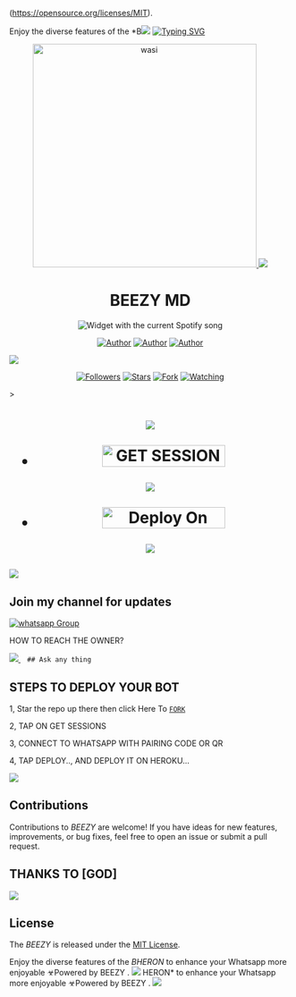 (https://opensource.org/licenses/MIT).

Enjoy the diverse features of the *B<a><img src='https://i.imgur.com/LyHic3i.gif'/></a>
<a href="https://git.io/typing-svg"><img src="https://readme-typing-svg.demolab.com?font=red+Ops+One&size=50&pause=1000&color=1BAFBAFF&center=true&width=910&height=100&lines=BEEZY+MD+;A+WHATSAPP+BOT;CREATED+BY+BEEZY" alt="Typing SVG" /></a>

<p align="center">  
  <a href="https://whatsapp.com/channel/0029Vb0fmRdGzzKaljQJ7V0I">
    <img alt="wasi" height="400" src="https://files.catbox.moe/ei4pap.jpg">
    <a><img src='https://i.imgur.com/LyHic3i.gif'/></a>
   <h1 align="center">BEEZY MD</h1>
  </a>
    <div align="center">
  <img src="https://spogit.vercel.app/api?theme=dark&rainbow=true&scan=true" alt="Widget with the current Spotify song"  />
</div>
 
</p>
<p align="center">
<a href="https://github.com/BeezyHacker"><img title="Author" src="https://img.shields.io/badge/betingrich-black?style=for-the-badge&logo=Github"></a> <a href="https://chat.whatsapp.com/GL85xQXuJhRFZ7KIphLCR9"><img title="Author" src="https://img.shields.io/badge/CHANNEL-yellow?style=for-the-badge&logo=whatsapp"></a> <a href="https://wa.me/880 1602-072612"><img title="Author" src="https://img.shields.io/badge/CHAT US-black?style=for-the-badge&logo=whatsapp"></a>
<p/>
  <a><img src='https://i.imgur.com/LyHic3i.gif'/></a>
<p align="center">
<a href="https://github.comd/BeezyHacker?tab=followers"><img title="Followers" src="https://img.shields.io/github/followers/botdep24?label=Followers&style=social"></a>
<a href="https://github.com/BeezyHacker/JEEP/BEEZY-MD/"><img title="Stars" src="https://img.shields.io/github/stars/BeezyHacker/BEEZY-MD?&style=social"></a>
<a href="https://github.com/BeezyHacker/JEEP/network/members"><img title="Fork" src="https://img.shields.io/github/forks/BeezyHacker/BEEZY-MD?style=social"></a>
<a href="https://github.com/BeezyHacker/JEEP/watchers"><img title="Watching" src="https://img.shields.io/github/watchers/BeezyHacker/BEEZY-MD?label=Watching&style=social"></a>
</p>></a>                     

   <h1 align="center"                  



***



<a><img src='https://i.imgur.com/LyHic3i.gif'/></a>
</a></p>
- <a href="https://david-session-1-qo5e.onrender.com"><img title="GET SESSION ID" src="https://img.shields.io/badge/GET SESSION ID-h?color=black&style=for-the-badge&logo=Bheron" width="220" height="38.45"/></a></p>




<a><img src='https://i.imgur.com/LyHic3i.gif'/></a>

</p>

- <a href="https://dashboard.heroku.com/new?button-url=https://github.com/BeezyHacker/BEEZY-MD_Dragon&template=https://github.com/BeezyHacker/BEEZY-MD"><img title="Deploy On Heroku" src="https://img.shields.io/badge/DEPLOY ON HEROKU-h?color=yellow&style=for-the-badge&logo=dragon" width="220" height="38.45"/></a></p>


<a><img src='https://i.imgur.com/LyHic3i.gif'/></a>
</p>
   
##

<a><img src='https://i.imgur.com/LyHic3i.gif'/></a>
## Join my channel for updates
<a href="https://https://whatsapp.com/channel/0029Vb0fmRdGzzKaljQJ7V0I" target="_blank">
    <img alt="whatsapp Group" src="https://img.shields.io/badge/ Whatsapp Support Channel -https://whatsapp.com/channel/0029Vb0fmRdGzzKaljQJ7V0I?style=for-the-badge&logo=whatsapp&logoColor=white" />
  </a>
</p>


HOW TO REACH THE OWNER? 
 
   
   <a href="https://wa.me/717037988">
    <img src="https://img.shields.io/badge/WhatsApp-25D366?style=for-the-badge&logo=whatsapp&logoColor=white" />
  </a>&nbsp;&nbsp;
   <a

    ## Ask any thing

</p>

## STEPS TO DEPLOY YOUR BOT


1, Star the repo up there then click Here To  [`FORK`](https://github.com/djbheron100/Bheron-md/fork)

2, TAP ON GET SESSIONS



3, CONNECT TO WHATSAPP WITH PAIRING CODE OR QR



4, TAP DEPLOY.., AND DEPLOY IT ON HEROKU...

</p>






  

</p>

<a><img src='https://i.imgur.com/LyHic3i.gif'/></a>
## Contributions


Contributions to *BEEZY* are welcome! If you have ideas for new features, improvements, or bug fixes, feel free to open an issue or submit a pull request.
## THANKS TO [GOD]
<a><img src='https://i.imgur.com/LyHic3i.gif'/></a>
## License

The *BEEZY* is released under the [MIT License](https://opensource.org/licenses/MIT).

Enjoy the diverse features of the *BHERON*  to enhance your Whatsapp more enjoyable
☣Powered by BEEZY
.
<a><img src='https://i.imgur.com/LyHic3i.gif'/></a>
HERON*  to enhance your Whatsapp more enjoyable
☣Powered by BEEZY
.
<a><img src='https://i.imgur.com/LyHic3i.gif'/></a>
